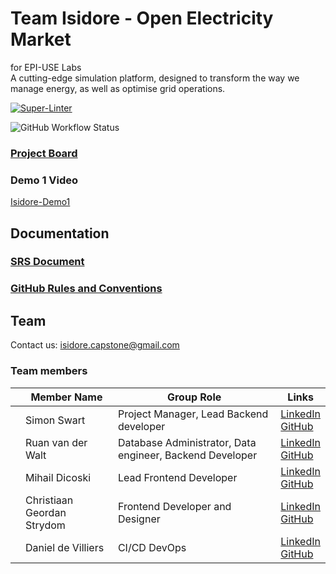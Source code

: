# Team Isidore - Open Electricity Market
for EPI-USE Labs  
A cutting-edge simulation platform, designed to transform the way we manage energy, as well as optimise grid operations.

[![Super-Linter](https://github.com/COS301-SE-2024/Open-Electricity-Market/actions/workflows/linter.yml/badge.svg)](https://github.com/marketplace/actions/super-linter)

![GitHub Workflow Status](https://img.shields.io/github/workflow/status/COS301-SE-2024/Open-Electricity-Market/rust.yml?branch=main)

### [Project Board](https://github.com/orgs/COS301-SE-2024/projects/61)

### Demo 1 Video
[Isidore-Demo1]()

## Documentation

### [SRS Document](https://docs.google.com/document/d/1q0eN_kvBIK2naTHsJP90HHkf76mRQr25gNQUesSGvHk/edit#heading=h.rv6hsfad8zu2)

### [GitHub Rules and Conventions](https://github.com/COS301-SE-2024/Open-Electricity-Market/blob/feature/documentation/Documentation/GitHub_Rules_and_Conventions.md)


## Team
Contact us: [isidore.capstone@gmail.com](mailto:isidore.capstone@gmail.com)
### Team members
 
|     | Member Name                | Group Role                                               | Links                                                                                                                                                          |
| --- | -------------------------- | -------------------------------------------------------- | -------------------------------------------------------------------------------------------------------------------------------------------------------------- |
|     | Simon Swart                | Project Manager, Lead Backend developer                  | [LinkedIn](https://www.linkedin.com/in/simon-swart-71537a2b6/edit/forms/next-action/after-connect-add-position/)<br>[GitHub](https://github.com/MasterJeddy)   |
|     | Ruan van der Walt          | Database Administrator, Data engineer, Backend Developer | [LinkedIn](https://www.linkedin.com/in/ruan-van-der-walt-22a921177/)<br>[GitHub](https://github.com/RuanvanderWalt)                                            |
|     | Mihail Dicoski             | Lead Frontend Developer                                  | [LinkedIn](https://www.linkedin.com/in/mihail-dicoski-451760300/)<br>[GitHub](https://github.com/mihaildicoski)                                                |
|     | Christiaan Geordan Strydom | Frontend Developer and Designer                          | [LinkedIn](https://www.linkedin.com/in/christiaan-strydom-5195762ba/edit/forms/next-action/after-connect-add-position/)<br>[GitHub](https://github.com/anyx66) |
|     | Daniel de Villiers         | CI/CD DevOps                                             | [LinkedIn](https://www.linkedin.com/in/daniel-de-villiers-652720286/)<br>[GitHub](https://github.com/Danieldv-s)                                               |

